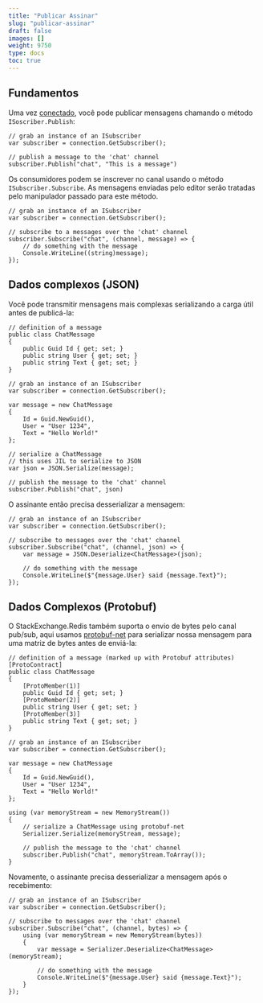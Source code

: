 ```yaml
---
title: "Publicar Assinar"
slug: "publicar-assinar"
draft: false
images: []
weight: 9750
type: docs
toc: true
---
```


## Fundamentos
Uma vez [conectado](https://www.wikiod.com/pt/stackexchange-redis/introducao-ao-stackexchangeredis), você pode publicar mensagens chamando o método `ISoscriber.Publish`:

    // grab an instance of an ISubscriber
    var subscriber = connection.GetSubscriber();

    // publish a message to the 'chat' channel
    subscriber.Publish("chat", "This is a message")

Os consumidores podem se inscrever no canal usando o método `ISubscriber.Subscribe`. As mensagens enviadas pelo editor serão tratadas pelo manipulador passado para este método.

    // grab an instance of an ISubscriber
    var subscriber = connection.GetSubscriber();

    // subscribe to a messages over the 'chat' channel
    subscriber.Subscribe("chat", (channel, message) => {
        // do something with the message
        Console.WriteLine((string)message);
    });

## Dados complexos (JSON)
Você pode transmitir mensagens mais complexas serializando a carga útil antes de publicá-la:

    // definition of a message
    public class ChatMessage
    {
        public Guid Id { get; set; }
        public string User { get; set; }
        public string Text { get; set; }
    }

    // grab an instance of an ISubscriber
    var subscriber = connection.GetSubscriber();
    
    var message = new ChatMessage
    {
        Id = Guid.NewGuid(), 
        User = "User 1234", 
        Text = "Hello World!"
    };

    // serialize a ChatMessage
    // this uses JIL to serialize to JSON
    var json = JSON.Serialize(message);
    
    // publish the message to the 'chat' channel
    subscriber.Publish("chat", json)

O assinante então precisa desserializar a mensagem:

    // grab an instance of an ISubscriber
    var subscriber = connection.GetSubscriber();

    // subscribe to messages over the 'chat' channel
    subscriber.Subscribe("chat", (channel, json) => {
        var message = JSON.Deserialize<ChatMessage>(json);

        // do something with the message
        Console.WriteLine($"{message.User} said {message.Text}");
    });

## Dados Complexos (Protobuf)
O StackExchange.Redis também suporta o envio de bytes pelo canal pub/sub, aqui usamos [protobuf-net](https://github.com/mgravell/protobuf-net) para serializar nossa mensagem para uma matriz de bytes antes de enviá-la:

    // definition of a message (marked up with Protobuf attributes)
    [ProtoContract]
    public class ChatMessage
    {
        [ProtoMember(1)]
        public Guid Id { get; set; }
        [ProtoMember(2)]
        public string User { get; set; }
        [ProtoMember(3)]
        public string Text { get; set; }
    }
    
    // grab an instance of an ISubscriber
    var subscriber = connection.GetSubscriber();

    var message = new ChatMessage
    {
        Id = Guid.NewGuid(), 
        User = "User 1234", 
        Text = "Hello World!"
    };
    
    using (var memoryStream = new MemoryStream())
    {
        // serialize a ChatMessage using protobuf-net
        Serializer.Serialize(memoryStream, message);

        // publish the message to the 'chat' channel
        subscriber.Publish("chat", memoryStream.ToArray());
    }

Novamente, o assinante precisa desserializar a mensagem após o recebimento:

    // grab an instance of an ISubscriber
    var subscriber = connection.GetSubscriber();
    
    // subscribe to messages over the 'chat' channel
    subscriber.Subscribe("chat", (channel, bytes) => {
        using (var memoryStream = new MemoryStream(bytes))
        {
            var message = Serializer.Deserialize<ChatMessage>(memoryStream);

            // do something with the message
            Console.WriteLine($"{message.User} said {message.Text}");
        }
    });

